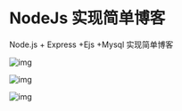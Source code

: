 # NodeJs 实现简单博客 
Node.js + Express +Ejs +Mysql 实现简单博客

![img]("https://github.com/SpringLeee/NodeJsBlog/blob/master/Content/pics/N1.png")

![img]("https://github.com/SpringLeee/NodeJsBlog/blob/master/Content/pics/N2.png")

![img]("https://github.com/SpringLeee/NodeJsBlog/blob/master/Content/pics/N3.png")

